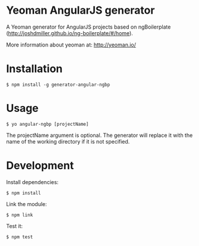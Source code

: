 # Yeoman AngularJS generator

A Yeoman generator for AngularJS projects based on ngBoilerplate (http://joshdmiller.github.io/ng-boilerplate/#/home).

More information about yeoman at: http://yeoman.io/

# Installation

````
$ npm install -g generator-angular-ngbp
````

# Usage

````
$ yo angular-ngbp [projectName]
````

The projectName argument is optional.
The generator will replace it with the name of the working directory if it is not specified.

# Development

Install dependencies:

````
$ npm install
````

Link the module:

````
$ npm link
````

Test it:
````
$ npm test
````
